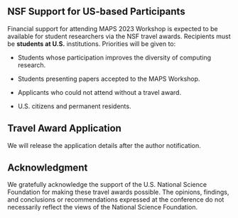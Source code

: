 ## NSF Support for US-based Participants

Financial support for attending MAPS 2023 Workshop is expected to be available for student researchers via the NSF travel awards. Recipients must be __students at U.S.__ institutions. Priorities will be given to:

- Students whose participation improves the diversity of computing research.

- Students presenting papers accepted to the MAPS Workshop.

- Applicants who could not attend without a travel award.

- U.S. citizens and permanent residents.

## Travel Award Application

We will release the application details after the author notification.

## Acknowledgment

We gratefully acknowledge the support of the U.S. National Science Foundation for making these travel awards possible. The opinions, findings, and conclusions or recommendations expressed at the conference do not necessarily reflect the views of the National Science Foundation.

